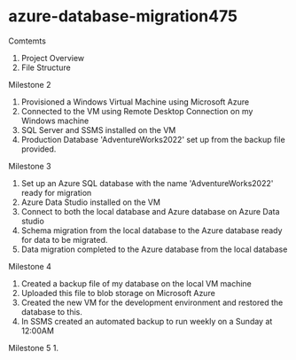 # azure-database-migration475
Comtemts
1. Project Overview
2. File Structure

Milestone 2
1. Provisioned a Windows Virtual Machine using Microsoft Azure
2. Connected to the VM using Remote Desktop Connection on my Windows machine
3. SQL Server and SSMS installed on the VM
4. Production Database 'AdventureWorks2022' set up from the backup file provided.

Milestone 3
1. Set up an Azure SQL database with the name 'AdventureWorks2022' ready for migration
2. Azure Data Studio installed on the VM
3. Connect to both the local database and Azure database on Azure Data studio
4. Schema migration from the local database to the Azure database ready for data to be migrated.
5. Data migration completed to the Azure database from the local database

Milestone 4
1. Created a backup file of my database on the local VM machine
2. Uploaded this file to blob storage on Microsoft Azure
3. Created the new VM for the development environment and restored the database to this.
4. In SSMS created an automated backup to run weekly on a Sunday at 12:00AM

Milestone 5
1.
